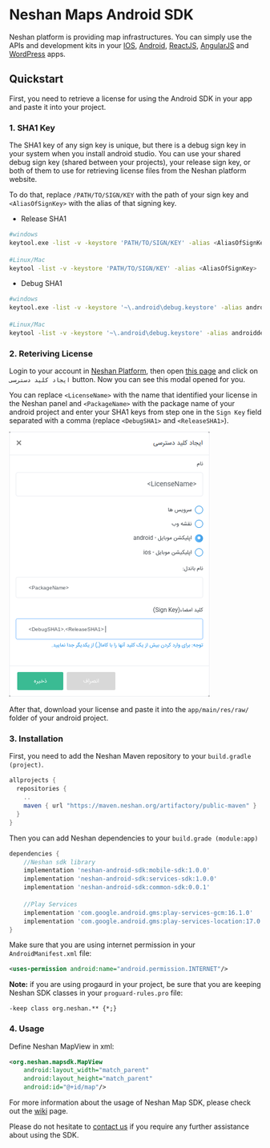 # Neshan Maps Android SDK

Neshan platform is providing map infrastructures. You can simply use the APIs and development kits in your [IOS](https://platform.neshan.org/sdk/ios-sdk), [Android](https://platform.neshan.org/sdk/android-sdk), [ReactJS](https://platform.neshan.org/sdk/web-sdk), [AngularJS](https://github.com/maherAshori/Neshan-Map) and [WordPress](https://platform.neshan.org/sdk/wordpress-addon) apps.

## Quickstart

First, you need to retrieve a license for using the Android SDK in your app and paste it into your project.

### 1. SHA1 Key

The SHA1 key of any sign key is unique, but there is a debug sign key in your system when you install android studio. You can use your shared debug sign key (shared between your projects), your release sign key, or both of them to use for retrieving license files from the Neshan platform website.

To do that, replace `/PATH/TO/SIGN/KEY` with the path of your sign key and `<AliasOfSignKey>` with the alias of that signing key.

* Release SHA1

```bash
#windows
keytool.exe -list -v -keystore 'PATH/TO/SIGN/KEY' -alias <AliasOfSignKey>

#Linux/Mac
keytool -list -v -keystore 'PATH/TO/SIGN/KEY' -alias <AliasOfSignKey>
```

* Debug SHA1

```bash
#windows
keytool.exe -list -v -keystore '~\.android\debug.keystore' -alias androiddebugkey -storepass android -keypass android

#Linux/Mac
keytool -list -v -keystore '~\.android\debug.keystore' -alias androiddebugkey -storepass android -keypass android
```

### 2. Reteriving License

Login to your account in [Neshan Platform](https://developers.neshan.org), then open [this page](https://developers.neshan.org/panel/access-token/index) and click on `ایجاد کلید دسترسی` button. Now you can see this modal opened for you.

You can replace `<LicenseName>` with the name that identified your license in the Neshan panel and `<PackageName>` with the package name of your android project and enter your SHA1 keys from step one in the `Sign Key` field separated with a comma (replace `<DebugSHA1>` and `<ReleaseSHA1>`).

![Create License Modal](readmeAssets/key.png)

After that, download your license and paste it into the `app/main/res/raw/` folder of your android project.

### 3. Installation

First, you need to add the Neshan Maven repository to your `build.gradle (project)`.

```groovy
allprojects {
  repositories {
    ..
    maven { url "https://maven.neshan.org/artifactory/public-maven" }
  }
}
```

Then you can add Neshan dependencies to your `build.grade (module:app)`

```groovy
dependencies {
    //Neshan sdk library
    implementation 'neshan-android-sdk:mobile-sdk:1.0.0'
    implementation 'neshan-android-sdk:services-sdk:1.0.0'
    implementation 'neshan-android-sdk:common-sdk:0.0.1'

    //Play Services
    implementation 'com.google.android.gms:play-services-gcm:16.1.0'
    implementation 'com.google.android.gms:play-services-location:17.0.0'
}
```

Make sure that you are using internet permission in your `AndroidManifest.xml` file:

```xml
<uses-permission android:name="android.permission.INTERNET"/>
```

**__Note:__** if you are using progaurd in your project, be sure that you are keeping Neshan SDK classes in your `proguard-rules.pro` file:

```
-keep class org.neshan.** {*;}
```

### 4. Usage

Define Neshan MapView in xml:

```xml
<org.neshan.mapsdk.MapView
    android:layout_width="match_parent"
    android:layout_height="match_parent"
    android:id="@+id/map"/>
```

For more information about the usage of Neshan Map SDK, please check out the [wiki](https://github.com/NeshanMaps/android-neshan-maps-starter/wiki) page.

Please do not hesitate to [contact us](https://platform.neshan.org/contact) if you require any further assistance about using the SDK.
